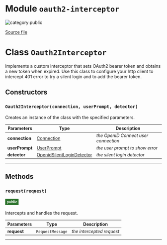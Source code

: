 # Module `oauth2-interceptor`

![category:public](https://img.shields.io/badge/category-public-FF5000.svg?style=flat-square)



[Source file](..\src\oauth2-interceptor.js)

# Class `Oauth2Interceptor`

Implements a custom interceptor that sets OAuth2 bearer token and
obtains a new token when expired.
Use this class to configure your http client to intercept 401 error to try a silent login
and to add the bearer token.

## Constructors


### `Oauth2Interceptor(connection, userPrompt, detector)`

Creates an instance of the class with the specified parameters.

Parameters | Type | Description
--- | --- | ---
__connection__ | [Connection](src_connection.md) | *the OpenID Connect user connection*
__userPrompt__ | [UserPrompt](src_user-prompt.md) | *the user prompt to show error*
__detector__ | [OpenidSilentLoginDetector](src_openid-silent-login-detector.md) | *the silent login detector*

---

## Methods

### `request(request)`

![modifier: public](images/badges/modifier-public.png)

Intercepts and handles the request.

Parameters | Type | Description
--- | --- | ---
__request__ | `RequestMessage` | *the intercepted request*

---
